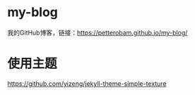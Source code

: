# my-blog
我的GitHub博客，链接：https://petterobam.github.io/my-blog/

# 使用主题
https://github.com/yizeng/jekyll-theme-simple-texture
